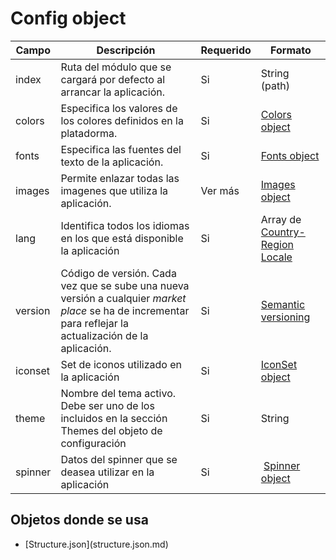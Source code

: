 # Config object

| Campo | Descripción                                                                | Requerido | Formato       |
| ----- | -------------------------------------------------------------------------- | --------- | ------------- |
| index | Ruta del módulo que se cargará por defecto al arrancar la aplicación.      | Si        | String (path) |
| colors | Especifica los valores de los colores definidos en la platadorma.         | Si        | [Colors object](colors-object.md) |
| fonts | Especifica las fuentes del texto de la aplicación.                                   | Si        | [Fonts object](fonts-object.md) |
| images | Permite enlazar todas las imagenes que utiliza la aplicación.             | Ver más   | [Images object](images-object.md) |
| lang   | Identifica todos los idiomas en los que está disponible la aplicación     | Si        | Array de [Country-Region Locale](https://developer.apple.com/library/content/documentation/MacOSX/Conceptual/BPInternational/LanguageandLocaleIDs/LanguageandLocaleIDs.html) |
| version | Código de versión. Cada vez que se sube una nueva versión a cualquier *market place* se ha de incrementar para reflejar la actualización de la aplicación. | Si | [Semantic versioning](http://semver.org/) |
| iconset | Set de iconos utilizado en la aplicación                                 | Si        |   [IconSet object](iconset-object.md) |
| theme | Nombre del tema activo. Debe ser uno de los incluidos en la sección Themes del objeto de configuración | Si | String |
| spinner | Datos del spinner que se deasea utilizar en la aplicación | Si | [Spinner object](spinner-object.md)

## Objetos donde se usa

 <ul><li>[Structure.json](structure.json.md)</li></ul>
